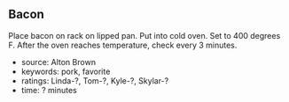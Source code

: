 Bacon
-----

Place bacon on rack on lipped pan.  Put into cold oven.  Set to 400
degrees F.  After the oven reaches temperature, check every 3 minutes.

- source: Alton Brown
- keywords: pork, favorite
- ratings: Linda-?, Tom-?, Kyle-?, Skylar-?
- time: ? minutes
